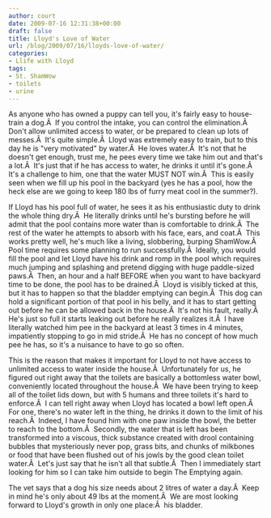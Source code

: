 ```yaml
---
author: court
date: 2009-07-16 12:31:38+00:00
draft: false
title: Lloyd's Love of Water
url: /blog/2009/07/16/lloyds-love-of-water/
categories:
- Llife with Lloyd
tags:
- St. ShamWow
- toilets
- urine
---
```


As anyone who has owned a puppy can tell you, it's fairly easy to house-train a dog.Â  If you control the intake, you can control the elimination.Â  Don't allow unlimited access to water, or be prepared to clean up lots of messes.Â  It's quite simple.Â  Lloyd was extremely easy to train, but to this day he is "very motivated" by water.Â  He loves water.Â  It's not that he doesn't get enough, trust me, he pees every time we take him out and that's a lot.Â  It's just that if he has access to water, he drinks it until it's gone.Â  It's a challenge to him, one that the water MUST NOT win.Â  This is easily seen when we fill up his pool in the backyard (yes he has a pool, how the heck else are we going to keep 180 lbs of furry meat cool in the summer?).

If Lloyd has his pool full of water, he sees it as his enthusiastic duty to drink the whole thing dry.Â  He literally drinks until he's bursting before he will admit that the pool contains more water than is comfortable to drink.Â  The rest of the water he attempts to absorb with his face, ears, and coat.Â  This works pretty well, he's much like a living, slobbering, burping ShamWow.Â   Pool time requires some planning to run successfully.Â  Ideally, you would fill the pool and let Lloyd have his drink and romp in the pool which requires much jumping and splashing and pretend digging with huge paddle-sized paws.Â  Then, an hour and a half BEFORE when you want to have backyard time to be done, the pool has to be drained.Â  Lloyd is visibly ticked at this, but it has to happen so that the bladder emptying can begin.Â  This dog can hold a significant portion of that pool in his belly, and it has to start getting out before he can be allowed back in the house.Â  It's not his fault, really.Â  He's just so full it starts leaking out before he really realizes it.Â  I have literally watched him pee in the backyard at least 3 times in 4 minutes, impatiently stopping to go in mid stride.Â  He has no concept of how much pee he has, so it's a nuisance to have to go so often.

This is the reason that makes it important for Lloyd to not have access to unlimited access to water inside the house.Â  Unfortunately for us, he figured out right away that the toilets are basically a bottomless water bowl, conveniently located throughout the house.Â  We have been trying to keep all of the toilet lids down, but with 5 humans and three toilets it's hard to enforce.Â  I can tell right away when Lloyd has located a bowl left open.Â  For one, there's no water left in the thing, he drinks it down to the limit of his reach.Â  Indeed, I have found him with one paw inside the bowl, the better to reach to the bottom.Â  Secondly, the water that is left has been transformed into a viscous, thick substance created with drool containing bubbles that mysteriously never pop, grass bits, and chunks of milkbones or food that have been flushed out of his jowls by the good clean toilet water.Â  Let's just say that he isn't all that subtle.Â  Then I immediately start looking for him so I can take him outside to begin The Emptying again.

The vet says that a dog his size needs about 2 litres of water a day.Â  Keep in mind he's only about 49 lbs at the moment.Â  We are most looking forward to Lloyd's growth in only one place:Â  his bladder.
